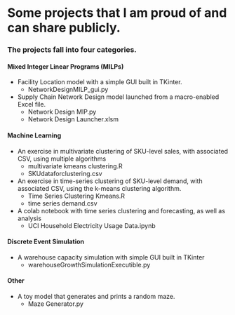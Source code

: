 # Some projects that I am proud of and can share publicly.

### The projects fall into four categories.
#### Mixed Integer Linear Programs (MILPs)
- Facility Location model with a simple GUI built in TKinter.
  - NetworkDesignMILP_gui.py
- Supply Chain Network Design model launched from a macro-enabled Excel file.
  - Network Design MIP.py
  - Network Design Launcher.xlsm

#### Machine Learning
- An exercise in multivariate clustering of SKU-level sales, with associated CSV, using multiple algorithms
  - multivariate kmeans clustering.R
  - SKUdataforclustering.csv
- An exercise in time-series clustering of SKU-level demand, with associated CSV, using the k-means clustering algorithm.
  - Time Series Clustering Kmeans.R
  - time series demand.csv
- A colab notebook with time series clustering and forecasting, as well as analysis
  - UCI Household Electricity Usage Data.ipynb

#### Discrete Event Simulation
- A warehouse capacity simulation with simple GUI built in TKinter
  - warehouseGrowthSimulationExecutible.py

#### Other
- A toy model that generates and prints a random maze.
  - Maze Generator.py
